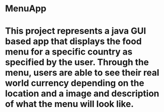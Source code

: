 # MenuApp
# This project represents a java GUI based app that displays the food menu for a specific country as specified by the user. Through the menu, users are able to see their real world currency depending on the location and a image and description of what the menu will look like. 

